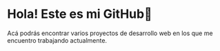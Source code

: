 
<!DOCTYPE html>
<html lang="es">
<head>
    <meta charset="UTF-8">
    <meta http-equiv="X-UA-Compatible" content="IE=edge">
    <meta name="viewport" content="width=device-width, initial-scale=1.0">
    <link rel="stylesheet" href="src/css/styles.css">
</head>
<body>
    <h1>Hola! Este es mi GitHub👋</h1>
    <p>Acá podrás encontrar varios proyectos de desarrollo web en los que me encuentro trabajando actualmente.</p>
</body>
</html>